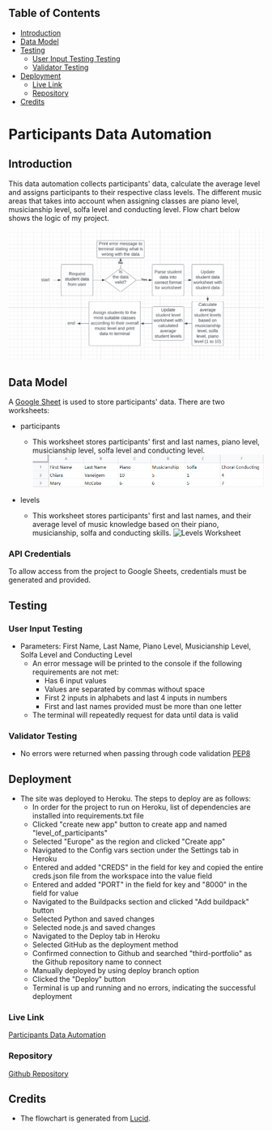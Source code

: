 ## Table of Contents
* [Introduction](#introduction)
* [Data Model](#data-model)
* [Testing](#testing)
    * [User Input Testing Testing](#user-input-testing)
    * [Validator Testing](#validator-testing)
* [Deployment](#deployment)
    * [Live Link](#live-link)
    * [Repository](#repository)
* [Credits](#credits)

# Participants Data Automation

## Introduction
This data automation collects participants' data, calculate the average level and assigns participants to their respective class levels. The different music areas that takes into account when assigning classes are piano level, musicianship level, solfa level and conducting level. Flow chart below shows the logic of my project.

![Lucid Chart](https://github.com/celine-14/third-portfolio/blob/main/docs/screenshots/lucid_chart.png?raw=true)


## Data Model
A [Google Sheet](https://docs.google.com/spreadsheets/d/1NDjFUzCVzWmVwDyq-RfDqaUb0VehFTpRIXjt0rYkl9I/edit#gid=248498461) is used to store participants' data. There are two worksheets: 

  - participants
    - This worksheet stores participants' first and last names, piano level, musicianship level, solfa level and conducting level.
    ![Participants Worksheet](https://github.com/celine-14/third-portfolio/blob/main/docs/screenshots/participants_worksheet.png?raw=true)

  - levels
    - This worksheet stores participants' first and last names, and their average level of music knowledge based on their piano, musicianship, solfa and conducting skills.
    ![Levels Worksheet](https://github.com/celine-14/third-portfolio/blob/main/docs/screenshots/levels_sheet.png?raw=true)


### API Credentials
To allow access from the project to Google Sheets, credentials must be generated and provided.

## Testing

### User Input Testing
- Parameters: First Name, Last Name, Piano Level, Musicianship Level, Solfa Level and Conducting Level
  - An error message will be printed to the console if the following requirements are not met:
    - Has 6 input values
    - Values are separated by commas without space
    - First 2 inputs in alphabets and last 4 inputs in numbers
    - First and last names provided must be more than one letter
  - The terminal will repeatedly request for data until data is valid

### Validator Testing
- No errors were returned when passing through code validation [PEP8](https://pep8online.com/)


## Deployment

- The site was deployed to Heroku. The steps to deploy are as follows:
  - In order for the project to run on Heroku, list of dependencies are installed into requirements.txt file
  - Clicked "create new app" button to create app and named "level_of_participants"
  - Selected "Europe" as the region and clicked "Create app"
  - Navigated to the Config vars section under the Settings tab in Heroku
  - Entered and added "CREDS" in the field for key and copied the entire creds.json file from the workspace into the value field
  - Entered and added "PORT" in the field for key and "8000" in the field for value
  - Navigated to the Buildpacks section and clicked "Add buildpack" button
  - Selected Python and saved changes
  - Selected node.js and saved changes
  - Navigated to the Deploy tab in Heroku
  - Selected GitHub as the deployment method
  - Confirmed connection to Github and searched "third-portfolio" as the Github repository name to connect
  - Manually deployed by using deploy branch option
  - Clicked the "Deploy" button
  - Terminal is up and running and no errors, indicating the successful deployment

### Live Link
[Participants Data Automation](https://level-of-participants.herokuapp.com/)

### Repository
[Github Repository](https://github.com/celine-14/third-portfolio)


## Credits

- The flowchart is generated from [Lucid](https://lucid.app/).